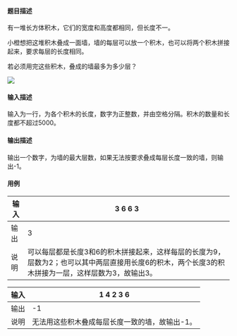 #### 题目描述

有一堆长方体积木，它们的宽度和高度都相同，但长度不一。

小橙想把这堆积木叠成一面墙，墙的每层可以放一个积木，也可以将两个积木拼接起来，要求每层的长度相同。

若必须用完这些积木，叠成的墙最多为多少层？

![](https://img-blog.csdnimg.cn/img_convert/35b527e2c0a6887b4c5b6d3c95383a7a.png)

#### 输入描述

输入为一行，为各个积木的长度，数字为正整数，并由空格分隔。积木的数量和长度都不超过5000。

#### 输出描述

输出一个数字，为墙的最大层数，如果无法按要求叠成每层长度一致的墙，则输出-1。

#### 用例


| 输入 | 3 6 6 3                                                                                                                                            |
| ------ | ---------------------------------------------------------------------------------------------------------------------------------------------------- |
| 输出 | 3                                                                                                                                                  |
| 说明 | 可以每层都是长度3和6的积木拼接起来，这样每层的长度为9，层数为2；也可以其中两层直接用长度6的积木，两个长度3的积木拼接为一层，这样层数为3，故输出3。 |


| 输入 | 1 4 2 3 6                                      |
| ------ | ------------------------------------------------ |
| 输出 | -1                                             |
| 说明 | 无法用这些积木叠成每层长度一致的墙，故输出-1。 |
